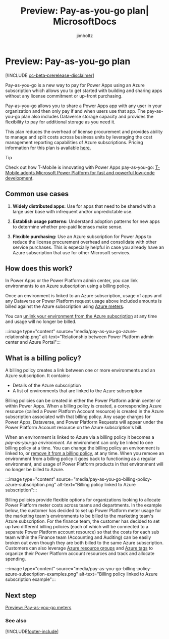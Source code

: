 ﻿---
title: "Preview: Pay-as-you-go plan| MicrosoftDocs"
description: About the pay-as-you-go plan which is a new way to pay for Power Apps using an Azure subscription which allows you to get started with building and sharing apps without any license commitment or up-front purchasing.
author: jimholtz
ms.service: power-platform
ms.component: pa-admin
ms.topic: conceptual
ms.date: 10/26/2021
ms.subservice: admin
ms.author: jimholtz 
search.audienceType: 
  - admin
search.app:
  - D365CE
  - PowerApps
  - Powerplatform
  - Flow
---
# Preview: Pay-as-you-go plan

[!INCLUDE [cc-beta-prerelease-disclaimer](../includes/cc-beta-prerelease-disclaimer.md)]

<!-- https://go.microsoft.com/fwlink/?linkid=2173947 -->

Pay-as-you-go is a new way to pay for Power Apps using an Azure subscription which allows you to get started with building and sharing apps without any license commitment or up-front purchasing.

Pay-as-you-go allows you to share a Power Apps app with any user in your organization and then only pay if and when users use that app. The pay-as-you-go plan also includes Dataverse storage capacity and provides the flexibility to pay for additional storage as you need it.

This plan reduces the overhead of license procurement and provides ability to manage and split costs across business units by leveraging the cost management reporting capabilities of Azure subscriptions. Pricing information for this plan is available [here.](https://go.microsoft.com/fwlink/?linkid=2169167)

> [!TIP]
> Check out how T-Mobile is innovating with Power Apps pay-as-you-go: [T-Mobile adopts Microsoft Power Platform for fast and powerful low-code development](https://customers.microsoft.com/story/843531-t-mobile-telecommunications-power-platform).

## Common use cases

1. **Widely distributed apps:** Use for apps that need to be shared with a large user base with infrequent and/or unpredictable use.

2. **Establish usage patterns:** Understand adoption patterns for new apps to determine whether pre-paid licenses make sense.

3. **Flexible purchasing:** Use an Azure subscription for Power Apps to reduce the license procurement overhead and consolidate with other service purchases. This is especially helpful in case you already have an Azure subscription that use for other Microsoft services.

## How does this work?

In Power Apps or the Power Platform admin center, you can link environments to an Azure subscription using a billing policy.

Once an environment is linked to an Azure subscription, usage of apps and any Dataverse or Power Platform request usage above included amounts is billed against the Azure subscription using [Azure meters](pay-as-you-go-meters.md).

You can [unlink your environment from the Azure subscription](pay-as-you-go-set-up.md#turning-off-pay-as-you-go) at any time and usage will no longer be billed.

:::image type="content" source="media/pay-as-you-go-azure-relationship.png" alt-text="Relationship between Power Platform admin center and Azure Portal":::

## What is a billing policy?

A billing policy creates a link between one or more environments and an Azure subscription. It contains:

- Details of the Azure subscription
- A list of environments that are linked to the Azure subscription

Billing policies can be created in either the Power Platform admin center or within Power Apps. When a billing policy is created, a corresponding Azure resource (called a Power Platform Account resource) is created in the Azure subscription associated with that billing policy. Any usage charges for Power Apps, Dataverse, and Power Platform Requests will appear under the Power Platform Account resource on the Azure subscription's bill.

When an environment is linked to Azure via a billing policy it becomes a *pay-as-you-go environment*. An environment can only be linked to one billing policy at a time. You can change the billing policy an environment is linked to, or [remove it from a billing policy](pay-as-you-go-set-up.md#turning-off-pay-as-you-go), at any time. When you remove an environment from a billing policy it goes back to functioning as a regular environment, and usage of Power Platform products in that environment will no longer be billed to Azure. 

:::image type="content" source="media/pay-as-you-go-billing-policy-azure-subscription.png" alt-text="Billing policy linked to Azure subscription":::

Billing policies provide flexible options for organizations looking to allocate Power Platform meter costs across teams and departments. In the example below, the customer has decided to set up Power Platform meter usage for the marketing team's environments to be billed to the marketing team's Azure subscription. For the finance team, the customer has decided to set up two different billing policies (each of which will be connected to a separate Power Platform account resource) so that the costs for each sub team within the Finance team (Accounting and Auditing) can be easily broken out even though they are both billed to the same Azure subscription. Customers can also leverage [Azure resource groups](/azure/azure-resource-manager/management/manage-resource-groups-portal) and [Azure tags](/azure/azure-resource-manager/management/tag-resources?tabs=json) to organize their Power Platform account resources and track and allocate spending.

:::image type="content" source="media/pay-as-you-go-billing-policy-azure-subscription-examples.png" alt-text="Billing policy linked to Azure subscription example":::

## Next step

[Preview: Pay-as-you-go meters](pay-as-you-go-meters.md)


### See also  





[!INCLUDE[footer-include](../includes/footer-banner.md)]
